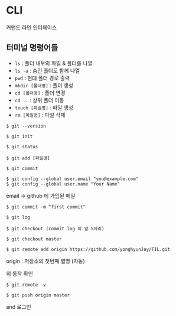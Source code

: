 # CLI

커맨드 라인 인터페이스

## 터미널 명령어들

- `ls` : 폴더 내부의 파일 & 폴더를 나열
- `ls -a` :  숨긴 폴더도 함께 나열
- `pwd` : 현대 폴더 경로 출력
- `mkdir [폴더명]` : 폴더 생성
- `cd [폴더명]` : 폴더 변경
- `cd ..` : 상위 폴더 이동
- `touch [파일명]` : 파일 생성
- `rm [파일명]` : 파일 삭제



``` shell
$ git --version
```

``` shell
$ git init
```

``` shell
$ git status
```

``` shell
$ git add [파일명]
```

``` shell
$ git commit
```

``` shell
$ git config --global user.email "you@example.com"
$ git config --global user.name "Your Name"
```

email -> github 에 가입된 메일

``` shell
$ git commit -m "first commit"
```

``` shell
$ git log
```



``` shell
$ git checkout (commit log 의 앞 5자리)
```

``` shell
$ git checkout master
```



``` shell
$ git remote add origin https://github.com/yonghyunJay/TIL.git
```

origin : 저장소의 첫번째 별명 (자동)

위 동작 확인

``` shell
$ git remote -v
```

``` shell
$ git push origin master
```

and 로그인

